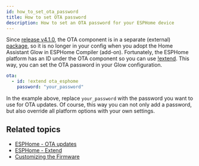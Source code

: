```yaml
---
id: how_to_set_ota_password
title: How to set OTA password
description: How to set an OTA password for your ESPHome device
---
```


Since [release v4.1.0](/blog/release-4.1.0#esphome-ota-updates), the OTA component is in a separate (external) [package], so it is no longer in your config when you adopt the Home Assistant Glow in ESPHome Compiler (add-on). Fortunately, the ESPHome platform has an ID under the OTA component so you can use [!extend]. This way, you can set the OTA password in your Glow configuration.

```yaml title="your_glow_config.yaml"
ota:
  - id: !extend ota_esphome
    password: "your_password"
```

In the example above, replace `your_password` with the password you want to use for OTA updates. Of course, this way you can not only add a password, but also override all platform options with your own settings.

## Related topics

- [ESPHome - OTA updates][esphome_ota]
- [ESPHome - Extend][!extend]
- [Customizing the Firmware](/docs/advanced/firmware_changes)

[esphome_ota]: https://esphome.io/components/ota.html
[!extend]: https://esphome.io/components/packages.html#extend
[package]: https://esphome.io/components/packages.html#remote-git-packages